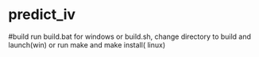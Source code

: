 # predict_iv

#build
run build.bat for windows or build.sh, change directory to build and launch(win) or run make and make install( linux)
